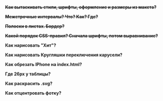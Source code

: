 **~~Как вытаскивать стили, шрифты, оформление и размеры из макета?~~**

**~~Межстрочные интервалы? Что? Как? Где?~~**

**~~Полоски в листах. Бордер?~~**

**~~Какой порядок CSS-правил? Сначала шрифты, потом выравнивание?~~**

**Как нарисовать "Хит"?**

**Как нарисовать Кругляшки переключения карусели?**

**Как обрезать IPhone на index.html?**

**Где 26px у таблицы?**

**Как раскрасить .svg?**

**Как отцентровать фотку?**
